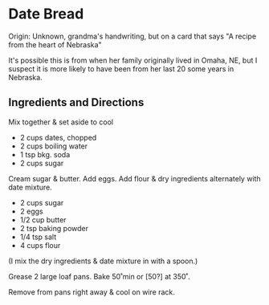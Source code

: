# Date Bread

Origin: Unknown, grandma's handwriting, but on a card that says "A recipe from the heart of Nebraska"

It's possible this is from when her family originally lived in Omaha, NE, but I suspect it is more likely to have been from her last 20 some years in Nebraska.

## Ingredients and Directions

Mix together & set aside to cool

- 2 cups dates, chopped
- 2 cups boiling water
- 1 tsp bkg. soda
- 2 cups sugar

Cream sugar & butter. Add eggs. Add flour & dry ingredients alternately with date mixture.

- 2 cups sugar
- 2 eggs
- 1/2 cup butter
- 2 tsp baking powder
- 1/4 tsp salt
- 4 cups flour

(I mix the dry ingredients & date mixture in with a spoon.)

Grease 2 large loaf pans. Bake 50˚min or [50?] at 350˚.

Remove from pans right away & cool on wire rack.